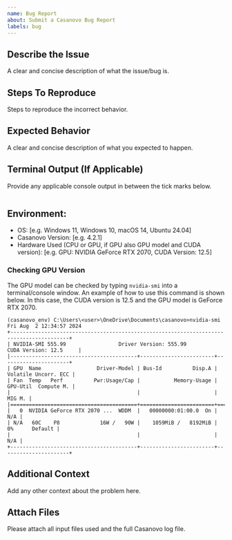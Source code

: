 ```yaml
---
name: Bug Report
about: Submit a Casanovo Bug Report
labels: bug
---
```


## Describe the Issue
A clear and concise description of what the issue/bug is.

## Steps To Reproduce
Steps to reproduce the incorrect behavior.

## Expected Behavior
A clear and concise description of what you expected to happen.

## Terminal Output (If Applicable)
Provide any applicable console output in between the tick marks below.

```

```

## Environment:
- OS: [e.g. Windows 11, Windows 10, macOS 14, Ubuntu 24.04]
- Casanovo Version: [e.g. 4.2.1]
- Hardware Used (CPU or GPU, if GPU also GPU model and CUDA version): [e.g. GPU: NVIDIA GeForce RTX 2070, CUDA Version: 12.5]

### Checking GPU Version

The GPU model can be checked by typing `nvidia-smi` into a terminal/console window.
An example of how to use this command is shown below.
In this case, the CUDA version is 12.5 and the GPU model is GeForce RTX 2070.


```
(casanovo_env) C:\Users\<user>\OneDrive\Documents\casanovo>nvidia-smi
Fri Aug  2 12:34:57 2024       
+-----------------------------------------------------------------------------------------+
| NVIDIA-SMI 555.99                 Driver Version: 555.99         CUDA Version: 12.5     |
|-----------------------------------------+------------------------+----------------------+
| GPU  Name                  Driver-Model | Bus-Id          Disp.A | Volatile Uncorr. ECC |
| Fan  Temp   Perf          Pwr:Usage/Cap |           Memory-Usage | GPU-Util  Compute M. |
|                                         |                        |               MIG M. |
|=========================================+========================+======================|
|   0  NVIDIA GeForce RTX 2070 ...  WDDM  |   00000000:01:00.0  On |                  N/A |
| N/A   60C    P8             16W /   90W |    1059MiB /   8192MiB |      0%      Default |
|                                         |                        |                  N/A |
+-----------------------------------------+------------------------+----------------------+
```

## Additional Context
Add any other context about the problem here.

## Attach Files
Please attach all input files used and the full Casanovo log file.
